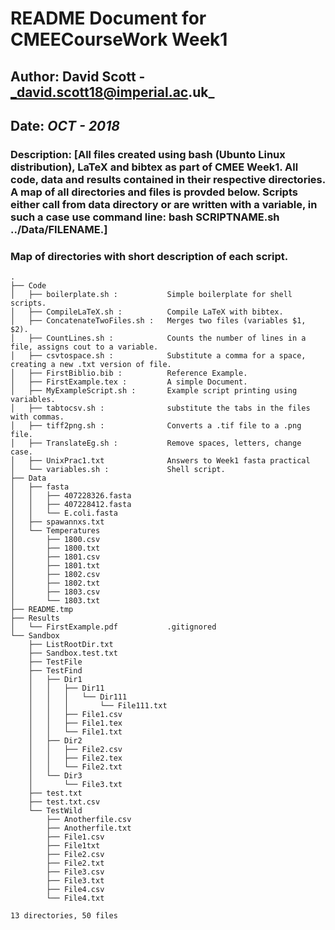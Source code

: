 # README Document for CMEECourseWork Week1
## Author: David Scott - _david.scott18@imperial.ac.uk_
## Date: _OCT - 2018_

### Description: [All files created using bash (Ubunto Linux distribution), LaTeX and bibtex as part of CMEE Week1. All code, data and results contained in their respective directories. A map of all directories and files is provded below. Scripts either call from data directory or are written with a variable, in such a case use command line: bash SCRIPTNAME.sh ../Data/FILENAME.]

### Map of directories with short description of each script.
```
.
├── Code
│   ├── boilerplate.sh :           Simple boilerplate for shell scripts.
│   ├── CompileLaTeX.sh :          Compile LaTeX with bibtex.
│   ├── ConcatenateTwoFiles.sh :   Merges two files (variables $1, $2).
│   ├── CountLines.sh :            Counts the number of lines in a file, assigns cout to a variable.
│   ├── csvtospace.sh :            Substitute a comma for a space, creating a new .txt version of file. 
│   ├── FirstBiblio.bib :          Reference Example.
│   ├── FirstExample.tex :         A simple Document.
│   ├── MyExampleScript.sh :       Example script printing using variables.
│   ├── tabtocsv.sh :              substitute the tabs in the files with commas.
│   ├── tiff2png.sh :              Converts a .tif file to a .png file.
│   ├── TranslateEg.sh :           Remove spaces, letters, change case.
│   ├── UnixPrac1.txt              Answers to Week1 fasta practical 
│   └── variables.sh :             Shell script. 
├── Data
│   ├── fasta
│   │   ├── 407228326.fasta
│   │   ├── 407228412.fasta
│   │   └── E.coli.fasta
│   ├── spawannxs.txt
│   └── Temperatures
│       ├── 1800.csv
│       ├── 1800.txt
│       ├── 1801.csv
│       ├── 1801.txt
│       ├── 1802.csv
│       ├── 1802.txt
│       ├── 1803.csv
│       └── 1803.txt
├── README.tmp                    
├── Results
│   └── FirstExample.pdf           .gitignored
└── Sandbox
    ├── ListRootDir.txt
    ├── Sandbox.test.txt
    ├── TestFile
    ├── TestFind
    │   ├── Dir1
    │   │   ├── Dir11
    │   │   │   └── Dir111
    │   │   │       └── File111.txt
    │   │   ├── File1.csv
    │   │   ├── File1.tex
    │   │   └── File1.txt
    │   ├── Dir2
    │   │   ├── File2.csv
    │   │   ├── File2.tex
    │   │   └── File2.txt
    │   └── Dir3
    │       └── File3.txt
    ├── test.txt
    ├── test.txt.csv
    └── TestWild
        ├── Anotherfile.csv
        ├── Anotherfile.txt
        ├── File1.csv
        ├── File1txt
        ├── File2.csv
        ├── File2.txt
        ├── File3.csv
        ├── File3.txt
        ├── File4.csv
        └── File4.txt

13 directories, 50 files

```
